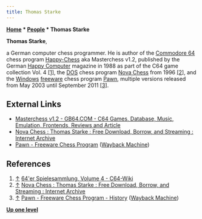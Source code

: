 ```yaml
---
title: Thomas Starke
---
```

**[Home](Home "Home") \* [People](People "People") \* Thomas Starke**


**Thomas Starke**,  

a German computer chess programmer. He is author of the [Commodore 64](Commodore_64 "Commodore 64") chess program [Happy-Chess](Happy-Chess "Happy-Chess") aka Masterchess v1.2, published by the German [Happy Computer](https://de.wikipedia.org/wiki/Happy_Computer) magazine in 1988 as part of the C64 game collection Vol. 4 
<a id="cite-note-1" href="#cite-ref-1">[1]</a>, the [DOS](MS-DOS "MS-DOS") chess program [Nova Chess](Nova_Chess "Nova Chess") from 1996 <a id="cite-note-2" href="#cite-ref-2">[2]</a>, and the [Windows](Windows "Windows") [freeware](https://en.wikipedia.org/wiki/Freeware) chess program [Pawn](Pawn_(Program) "Pawn (Program)"), multiple versions released from May 2003 until September 2011 <a id="cite-note-3" href="#cite-ref-3">[3]</a>.



## External Links


* [Masterchess v1.2 - GB64.COM - C64 Games, Database, Music, Emulation, Frontends, Reviews and Article](http://gb64.com/game.php?id=3408&d=45)
* [Nova Chess : Thomas Starke : Free Download, Borrow, and Streaming : Internet Archive](https://archive.org/details/NovaChessV1.121996ThomasStarkeStrategyChess)
* [Pawn - Freeware Chess Program](https://web.archive.org/web/20120410060531/http://www.pawn.sitesled.com/index.html) ([Wayback Machine](https://en.wikipedia.org/wiki/Wayback_Machine))


## References


1. <a id="cite-ref-1" href="#cite-note-1">↑</a> [64'er Spielesammlung, Volume 4 - C64-Wiki](https://www.c64-wiki.com/wiki/64'er_Spielesammlung#Volume_4)
2. <a id="cite-ref-2" href="#cite-note-2">↑</a> [Nova Chess : Thomas Starke : Free Download, Borrow, and Streaming : Internet Archive](https://archive.org/details/NovaChessV1.121996ThomasStarkeStrategyChess)
3. <a id="cite-ref-3" href="#cite-note-3">↑</a> [Pawn - Freeware Chess Program - History](https://web.archive.org/web/20120304222811/http://www.pawn.sitesled.com/html/history.html) ([Wayback Machine](https://en.wikipedia.org/wiki/Wayback_Machine))

**[Up one level](People "People")**







 
